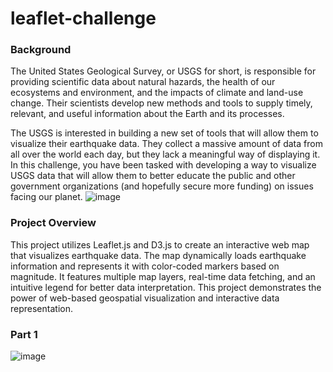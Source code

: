 # leaflet-challenge
### Background
The United States Geological Survey, or USGS for short, is responsible for providing scientific data about natural hazards, the health of our ecosystems and environment, and the impacts of climate and land-use change. Their scientists develop new methods and tools to supply timely, relevant, and useful information about the Earth and its processes.

The USGS is interested in building a new set of tools that will allow them to visualize their earthquake data. They collect a massive amount of data from all over the world each day, but they lack a meaningful way of displaying it. In this challenge, you have been tasked with developing a way to visualize USGS data that will allow them to better educate the public and other government organizations (and hopefully secure more funding) on issues facing our planet.
![image](https://github.com/user-attachments/assets/1ca79d86-3a98-4960-846c-cf47649a6229)

### Project Overview
This project utilizes Leaflet.js and D3.js to create an interactive web map that visualizes earthquake data. The map dynamically loads earthquake information and represents it with color-coded markers based on magnitude. It features multiple map layers, real-time data fetching, and an intuitive legend for better data interpretation. This project demonstrates the power of web-based geospatial visualization and interactive data representation.

### Part 1
![image](https://github.com/user-attachments/assets/914ef387-a3a8-4aae-956a-9c5950692d26)


